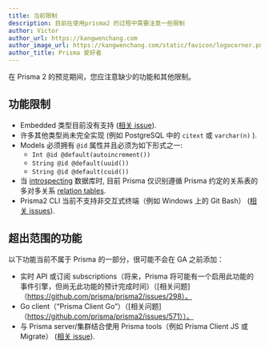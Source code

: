 ```yaml
---
title: 当前限制
description: 目前在使用prisma2 的过程中需要注意一些限制
author: Victor
author_url: https://kangwenchang.com
author_image_url: https://kangwenchang.com/static/favicon/logocorner.png
author_title: Prisma 爱好者
---
```


在 Prisma 2 的预览期间，您应注意缺少的功能和其他限制。

## 功能限制

- Embedded 类型目前没有支持 ([相关 issue](https://github.com/prisma/migrate/issues/43)).
- 许多其他类型尚未完全实现 (例如 PostgreSQL 中的 `citext` 或 `varchar(n)` ).
- Models 必须拥有 `@id` 属性并且必须为如下形式之一:
  - `Int @id @default(autoincrement())`
  - `String @id @default(uuid())`
  - `String @id @default(cuid())`
- 当 [introspecting](./introspection.md) 数据库时, 目前 Prisma 仅识别遵循 Prisma 约定的关系表的多对多关系 [relation tables](./relations.md).
- Prisma2 CLI 当前不支持非交互式终端（例如 Windows 上的 Git Bash） ([相关 issues](https://github.com/prisma/prisma2/issues/554)).

## 超出范围的功能

以下功能当前不属于 Prisma 的一部分，很可能不会在 GA 之前添加：

- 实时 API 或订阅 subscriptions（将来，Prisma 将可能有一个启用此功能的事件引擎，但尚无此功能的预计完成时间）（[相关问题]（https://github.com/prisma/prisma2/issues/298）。
- Go client（“Prisma Client Go”）（[相关问题]（https://github.com/prisma/prisma2/issues/571））。
- 与 Prisma server/集群结合使用 Prisma tools（例如 Prisma Client JS 或 Migrate） ([相关 issue](https://github.com/prisma/prisma2/issues/370)).

